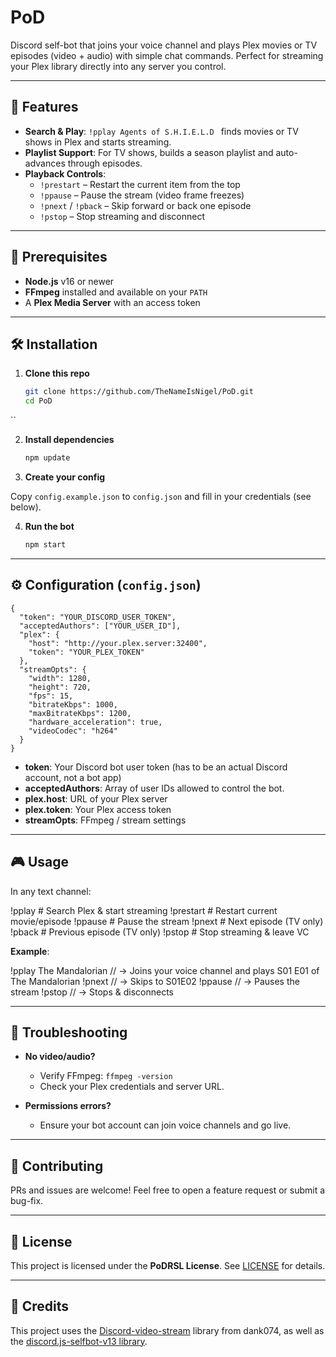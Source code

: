 

# PoD

Discord self-bot that joins your voice channel and plays Plex movies or TV episodes (video + audio) with simple chat commands. Perfect for streaming your Plex library directly into any server you control.

---

## 🔑 Features

- **Search & Play**: `!pplay Agents of S.H.I.E.L.D ` finds movies or TV shows in Plex and starts streaming.  
- **Playlist Support**: For TV shows, builds a season playlist and auto-advances through episodes.  
- **Playback Controls**:  
  - `!prestart` – Restart the current item from the top  
  - `!ppause` – Pause the stream (video frame freezes)  
  - `!pnext` / `!pback` – Skip forward or back one episode  
  - `!pstop` – Stop streaming and disconnect  

---

## 🚀 Prerequisites

- **Node.js** v16 or newer  
- **FFmpeg** installed and available on your `PATH`  
- A **Plex Media Server** with an access token  

---

## 🛠 Installation

1. **Clone this repo**  
   ```bash
   git clone https://github.com/TheNameIsNigel/PoD.git
   cd PoD
``

2. **Install dependencies**

   ```bash
   npm update
   ```

3. **Create your config**

 Copy `config.example.json` to `config.json` and fill in your credentials (see below).

4. **Run the bot**

   ```bash
   npm start
   ```

---

## ⚙️ Configuration (`config.json`)
````
{
  "token": "YOUR_DISCORD_USER_TOKEN",
  "acceptedAuthors": ["YOUR_USER_ID"],
  "plex": {
    "host": "http://your.plex.server:32400",
    "token": "YOUR_PLEX_TOKEN"
  },
  "streamOpts": {
    "width": 1280,
    "height": 720,
    "fps": 15,
    "bitrateKbps": 1000,
    "maxBitrateKbps": 1200,
    "hardware_acceleration": true,
    "videoCodec": "h264"
  }
}
````
* **token**: Your Discord bot user token (has to be an actual Discord account, not a bot app)
* **acceptedAuthors**: Array of user IDs allowed to control the bot.
* **plex.host**: URL of your Plex server
* **plex.token**: Your Plex access token
* **streamOpts**: FFmpeg / stream settings

---

## 🎮 Usage

In any text channel:

!pplay <movie-or-show-name>   # Search Plex & start streaming
!prestart                     # Restart current movie/episode
!ppause                       # Pause the stream
!pnext                        # Next episode (TV only)
!pback                        # Previous episode (TV only)
!pstop                        # Stop streaming & leave VC

**Example**:

!pplay The Mandalorian
// → Joins your voice channel and plays S01 E01 of The Mandalorian
!pnext
// → Skips to S01E02
!ppause
// → Pauses the stream
!pstop
// → Stops & disconnects

---

## 🐛 Troubleshooting

* **No video/audio?**

  * Verify FFmpeg: `ffmpeg -version`
  * Check your Plex credentials and server URL.
* **Permissions errors?**

  * Ensure your bot account can join voice channels and go live.

---

## 🤝 Contributing

PRs and issues are welcome! Feel free to open a feature request or submit a bug-fix.

---

## 📄 License

This project is licensed under the **PoDRSL License**. See [LICENSE](LICENSE) for details.

---

## 🤝 Credits

This project uses the [Discord-video-stream](https://github.com/Discord-RE/Discord-video-stream) library from dank074, as well as the [discord.js-selfbot-v13 library](https://discordjs-self-v13.netlify.app/).

```
```

